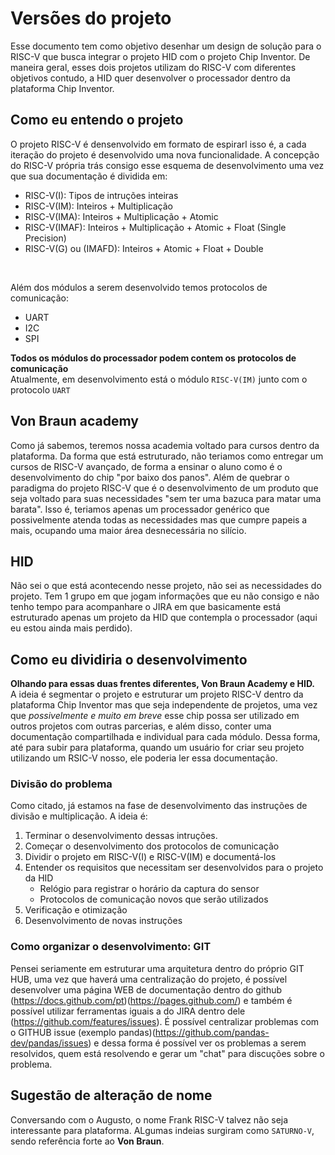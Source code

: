 # Versões do projeto 
Esse documento tem como objetivo desenhar um design de solução para o RISC-V que busca integrar o projeto HID com o projeto Chip Inventor. De maneira geral, esses dois projetos utilizam do RISC-V com diferentes objetivos contudo, a HID quer desenvolver o processador dentro da plataforma Chip Inventor.

## Como eu entendo o projeto 
O projeto RISC-V é densenvolvido em formato de espirarl isso é, a cada iteração do projeto é desenvolvido uma nova funcionalidade. A concepção do RISC-V própria trás consigo esse esquema de desenvolvimento uma vez que sua documentação é dividida em:
* RISC-V(I): Tipos de intruções inteiras
* RISC-V(IM): Inteiros + Multiplicação
* RISC-V(IMA): Inteiros + Multiplicação + Atomic
* RISC-V(IMAF): Inteiros + Multiplicação + Atomic + Float (Single Precision)
* RISC-V(G) ou (IMAFD): Inteiros + Atomic + Float + Double
<br>

Além dos módulos a serem desenvolvido temos protocolos de comunicação:
* UART
* I2C
* SPI

<b>Todos os módulos do processador podem contem os protocolos de comunicação</b>
<br>
Atualmente, em desenvolvimento está o módulo `RISC-V(IM)` junto com o protocolo `UART`

## Von Braun academy 
Como já sabemos, teremos nossa academia voltado para cursos dentro da plataforma. Da forma que está estruturado, não teriamos como entregar um cursos de RISC-V avançado, de forma a ensinar o aluno como é o desenvolvimento do chip "por baixo dos panos". Além de quebrar o paradigma do projeto RISC-V que é o desenvolvimento de um produto que seja voltado para suas necessidades "sem ter uma bazuca para matar uma barata". Isso é, teriamos apenas um processador genérico que possivelmente atenda todas as necessidades mas que cumpre papeis a mais, ocupando uma maior área desnecessária no silício. 

## HID 
Não sei o que está acontecendo nesse projeto, não sei as necessidades do projeto. Tem 1 grupo em que jogam informações que eu não consigo e não tenho tempo para acompanhare o JIRA em que basicamente está estruturado apenas um projeto da HID que contempla o processador (aqui eu estou ainda mais perdido).

## Como eu dividiria o desenvolvimento 
**Olhando para essas duas frentes diferentes, Von Braun Academy e HID.**
<br>
A ideia é segmentar o projeto e estruturar um projeto RISC-V dentro da plataforma Chip Inventor mas que seja independente de projetos, uma vez que *possivelmente e muito em breve* esse chip possa ser utilizado em outros projetos com outras parcerias, e além disso, conter uma documentação compartilhada e individual para cada módulo. Dessa forma, até para subir para plataforma, quando um usuário for criar seu projeto utilizando um RSIC-V nosso, ele poderia ler essa documentação.

### Divisão do problema
Como citado, já estamos na fase de desenvolvimento das instruções de divisão e multiplicação. A ideia é:
1. Terminar o desenvolvimento dessas intruções. 
2. Começar o desenvolvimento dos protocolos de comunicação
3. Dividir o projeto em RISC-V(I) e RISC-V(IM) e documentá-los
4. Entender os requisitos que necessitam ser desenvolvidos para o projeto da HID
    * Relógio para registrar o horário da captura do sensor
    * Protocolos de comunicação novos que serão utilizados 
5. Verificação e otimização 
6. Desenvolvimento de novas instruções 

### Como organizar o desenvolvimento: GIT
Pensei seriamente em estruturar uma arquitetura dentro do próprio GIT HUB, uma vez que haverá uma centralização do projeto, é possível desenvolver uma página WEB de documentação dentro do github (https://docs.github.com/pt)(https://pages.github.com/) e também é possível utilizar ferramentas iguais a do JIRA dentro dele (https://github.com/features/issues). É possível centralizar problemas com o GITHUB issue (exemplo pandas)(https://github.com/pandas-dev/pandas/issues) e dessa forma é possível ver os problemas a serem resolvidos, quem está resolvendo e gerar um "chat" para discuções sobre o problema.  

## Sugestão de alteração de nome
Conversando com o Augusto, o nome Frank RISC-V talvez não seja interessante para plataforma. ALgumas indeias surgiram como `SATURNO-V`, sendo referência forte ao **Von Braun**.

